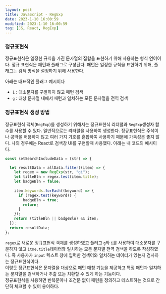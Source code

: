 ```yaml
---
layout: post
title: JavaScript - RegExp
date: 2023-1-10 16:00:59
modified: 2023-1-10 16:00:59
tag: [JS, React, RegExp]
---
```


### 정규표현식
정규표현식은 일정한 규칙을 가진 문자열의 집합을 표현하기 위해 사용하는 형식 언어이다. 정규 표현식은 패턴과 플래그로 구성된다. 패턴은 일정한 규칙을 표현하기 위해, 플래그는 검색 방식을 설정하기 위해 사용한다.

아래는 대표적인 플래그 예시이다
* `i` : 대소문자를 구별하지 않고 패턴 검색
* `g` : 대상 문자열 내에서 패턴과 일치하는 모든 문자열을 전역 검색


### 정규표현식 생성 방법
정규표현식 객체(`RegExp`)를 생성하기 위해서는 정규표현식 리터럴과 `RegExp`생성자 함수를 사용할 수 있다. 일반적으로는 리터럴을 사용하여 생성한다. 
정규표현식은 주석이나 공백을 허용하지 않고 여러 가지 기호를 혼합하여 사용하기 때문에 가독성은 좋지 않다. 나의 경우에는 React로 검색창 UI를 구현할때 사용했다. 아래는 내 코드의 예시이다. 
```javascript
const setSearchIncludeData = (str) => {

  let resultData = allData.filter((item) => {
    let regex = new RegExp(str, "gi");
    let titleBln = regex.test(item.title);
    let badgeBln = false;
    
    item.keywords.forEach((keyword) => {
      if (regex.test(keyword)) {
        badgeBln = true;
        return;
      }
    });
    return (titleBln || badgeBln) && item;
  });
  return resultData;
};
```
 `regex`로 새로운 정규표현식 객체를 생성하였고 플러그 `g`와 `i`를 사용하여 대소문자를 구분하지 않고 `itme.title`데이터와 일치하는 모든 문자열 전역 검색을 하도록 작성하였다. 즉 사용자가 `input` 텍스트 창에 입력한 검색어와 일치하는 데이터가 있는지 검사하는 정규표현식이다. 
 <br>
 이렇듯 정규표현식은 문자열을 대상으로 패턴 매칭 기능을 제공하고 특정 패턴과 일치하는 문자열을 검색하거나 추출 또는 치환할 수 있게 하는 기능이다. 
 <br>
 정규표현식을 사용하면 반복문이나 조건문 없이 패턴을 정의하고 테스트하는 것으로 간단히 체크할 수 있어 용이하다. 

